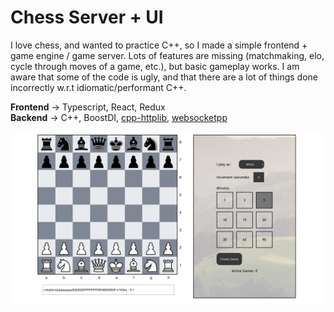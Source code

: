 # Chess Server + UI
I love chess, and wanted to practice C++, so I made a simple frontend + game engine / game server.
Lots of features are missing (matchmaking, elo, cycle through moves of a game, etc.), but basic gameplay works.
I am aware that some of the code is ugly, and that there are a lot of things done incorrectly w.r.t idiomatic/performant C++. 


<b>Frontend</b> -> Typescript, React, Redux
<br>
<b>Backend</b> -> C++, BoostDI, [cpp-httplib](https://github.com/yhirose/cpp-httplib), [websocketpp](https://github.com/zaphoyd/websocketpp)
<br>


![Screenshot of app](/592chess.png?raw=true "Home Page")
